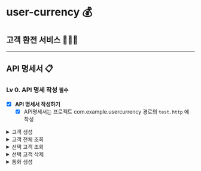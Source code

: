# user-currency 💰
## 고객 환전 서비스 🧑🏻‍💻

------------
## API 명세서 📋
### Lv 0. API 명세 작성   `필수`
 - [X]  **API 명세서 작성하기**
    - [X]  API명세서는 프로젝트 com.example.usercurrency 경로의 `test.http` 에 작성 

<details>
  <summary>  고객 생성 </summary> 
  
  <img width="333" alt="고객 생성 2024-11-29 오후 2 53 10" src="https://github.com/user-attachments/assets/8d52c060-34bd-42bd-a529-72b64f17375e">

  </details> 

<details>
  <summary>  고객 전체 조회 </summary> 

  <img width="333" alt="고객 전체 조회 2024-11-29 오후 2 53 25" src="https://github.com/user-attachments/assets/ea296fb0-274a-4599-a7de-8ee07f0ab9c3">

  </details> 

<details>
  <summary>  선택 고객 조회 </summary> 
  
  <img width="333" alt="선택 고객 조회 2024-11-29 오후 2 53 32" src="https://github.com/user-attachments/assets/7c9ef4a6-8ad7-4a2a-87fb-755d5d12686d">

  </details> 

<details>
  <summary>  선택 고객 삭제 </summary> 
  
  <img width="333" alt="선택 고객 삭제 2024-11-29 오후 2 53 39" src="https://github.com/user-attachments/assets/a382178e-6eea-42b5-86e3-e8d1d5b41661">

  </details> 

<details>
  <summary>  통화 생성 </summary> 
  
  <img width="333" alt="통화 생성 2024-11-29 오후 2 53 47" src="https://github.com/user-attachments/assets/5433a97b-0201-4bd3-9395-b403627b363f">

   <details>

<details> 
  <summary>  통화 전체 조회 </summary> 
  
  <img width="333" alt="통화 전체 조회 2024-11-29 오후 2 53 56" src="https://github.com/user-attachments/assets/6d50c150-f9fa-4746-b031-e80532a25530">
  
  </details> 

<details>
  <summary>  선택 통화 조회 </summary> 

  <img width="333" alt="선택 통화 조회 2024-11-29 오후 2 54 03" src="https://github.com/user-attachments/assets/e8e07a32-89fa-4af2-b3e1-e598c159110e">

  </details> 

<details>
  <summary>  환전 요청 생성 </summary> 

  <img width="333" alt="환전 요청 생성 2024-11-29 오후 2 54 10" src="https://github.com/user-attachments/assets/6cbbc700-4a88-45f8-87c9-ade864a8e92d">

  </details> 

<details>
  <summary>  고객의 환전 요청 조회 </summary> 

  <img width="408" alt="고객의 환전 요청 조회 2024-11-29 오후 2 54 26" src="https://github.com/user-attachments/assets/3d3d3230-b7c4-40c3-b2f6-8ef9d9894465">

  </details> 

<details>
  <summary>  고객별 환전 요청 그룹화 데이터 조회 </summary> 

  <img width="410" alt="고객별 환전 요청 그룹화 데이터 조회 2024-11-29 오후 2 54 34" src="https://github.com/user-attachments/assets/6d35f2b0-2a55-4951-9782-7cbb4f39d1f9">

  </details> 

<details>
  <summary>  고객의 환전 요청 상태 변경 </summary> 

  <img width="520" alt="고객의 환전 요청 상태 변경 2024-11-29 오후 2 54 40" src="https://github.com/user-attachments/assets/bfc0e8ef-25e8-4a32-ad6b-135ba660558f">

  </details> 

<details>
  <summary>  고객의 환전 요청 삭제 </summary> 

  <img width="364" alt="고객의 환전 요청 삭제 2024-11-29 오후 2 54 48" src="https://github.com/user-attachments/assets/9141da8f-cd19-4b47-8f3a-803465444b92">

  </details> 


------------

## ERD 📁

### Lv 0. ERD   `필수`   
 - [X]  **ERD 작성하기**
    - [X]  ERD는 프로젝트 root(최상위) 경로의 `README.md` 에 첨부

<img width="1257" alt="스크린샷 2024-11-29 오후 3 19 33" src="https://github.com/user-attachments/assets/8e1e016f-67dd-4df1-a726-0c9d0e4f4b0d">

     
---------------
## 기능 구현 🖥
### 개발 전, 공통 조건

- 모든 테이블은 고유 식별자(ID)를 가진다.
- `3 Layer Architecture` 에 따라 각 Layer의 목적에 맞게 개발
- CRUD 필수 기능은 모두 데이터베이스 연결 및 `JPA`를 사용해서 개발
- 생성, 수정일자는 `JPA Auditing` 을 통해 관리
- 주어진 코드에 필요한 기능이 있다면 필수 기능에 없더라도 개발해서 사용
- `Currency` 테이블은 달러에 대한 데이터를 가지고 진행
    - 환율 데이터 설정은 현재 기준을 참고
 
- User
    
    | 컬럼명 | 설명 | 예시 |
    | --- | --- | --- |
    | id | 고객 고유 식별자 | 1 |
    | email | 고객 이메일 | test@naver.com |
    | name | 고객 이름 | park |
    | created_at | 생성일자 | 2024-11-18 16:42:03.000000 |
    | modified_at | 수정일자 | 2024-11-18 16:42:03.000000 |
    
- Currency
  
    | 컬럼명 | 설명 | 예시 |
    | --- | --- | --- |
    | id | 통화 고유 식별자 | 1 |
    | exchange_rate | 환율 | 1430.00 |
    | currency_name | 통화 이름 | USD |
    | symbol | 표시 | $ |
    | created_at | 생성일자 | 2024-11-18 16:42:03.000000 |
    | modified_at | 수정일자 | 2024-11-18 16:42:03.000000 |  

  
    | 컬럼명 | 설명 | 예시 |
    | --- | --- | --- |
    | id | 환전 요청 고유 식별자 | 1 |
    | user_id | 고객 고유 식별자 (User 테이블 ID) | 1 |
    | to_currency_id | 환전 대상 통화 식별자 (Currency 테이블 ID) | 1 |
    | amount_in_krw | 환전 전 금액 (원화 기준) | 10000 |
    | amount_after_exchange | 환전 후 금액 | 6.99 |
    | status | 상태 | normal |  
    | created_at | 생성 일자 | 2024-11-18 16:42:03.000000 |
    | modified_at | 수정 일자 | 2024-11-18 16:42:03.000000 |
     
### Lv 1. 고객(User)과 통화(Currency) 복잡한 연관 관계  `필수`

- [X]  환전 요청 중간 테이블 생성
    - [X]  필드: 고객 고유 식별자, 환전 대상 통화 식별자, 환전 전 금액, 환전 후 금액, 상태
- [X]  고객과 통화 테이블 간 연관관계
    - [X]  한 고객이 여러 통화로 환전할 수 있고 한 통화는 여러 고객들에 의해 환전될 수 있다.
    - [X]  `환전 요청 테이블`은 중간 테이블이고 `User`와 `Currency` 간 관계를 관리한다.

### Lv 2. 환전 요청 CRUD  `필수`

- [X]  C: 환전 요청 수행
    - [X]  환전 대상 통화 식별자가 Currency 테이블에 가지고 있는 환율을 기준으로 환전을 수행
    - [X]  환전 후 금액은 환전 전 금액을 환율로 나눈 결과
    - [X]  `환전 후 금액` 계산식 : 환전 후 금액 = 환전 전 금액 / 환율`
     
     #### 예시
     #### 환전 전 금액이 10,000원이고, 환율이 900원/1달러인 경우

     #### 환전 후 금액: 10,000원 / 900원 = 11.11

- [X]  `환전 후 금액`에 대해 소수점 두번째 반올림 수행
- [X]  R: `고객 고유 식별자`를 기반으로 특정 고객이 수행한 환전 요청 조회
    - [X]  조건
        - [X]  `고객 고유 식별자`: 환전 요청 테이블에 있는 User ID
- [X]  U: 특정 환전 요청 상태를 취소로 변경
    - [X]  상태 값은 `normal`, `cancelled`
- [X]  D: 고객이 삭제될 때 해당 고객이 수행한 모든 환전 요청도 삭제
    - [X]  키워드
        - [X]  `영속성 전이`, `cascade`
              
### Lv 3. 예외 처리  `필수`

- 모든 상황에 대해 유효성 검사와 예외 처리를 구현하지 않아도 됩니다. 핵심적으로 중요하다고 생각하는 1~2가지 항목에 대해 수행하면 충분합니다.
- [X]  **유효성 검사 추가**: 입력 값에 대한 유효성 검사를 추가하여 정책에 맞는 데이터만 취합
    - [X]  `3-Layered Architecture` 에서 유효성 검사가 어떤 계층의 책임인지 고민해보세요!
    - [X]  이메일, 일자 데이터, 길이 등
    - [X]  키워드
        - [X]  `Validation`
- [X]  **예외 처리 강화**: 적절한 예외 처리 로직을 추가하여 오류 발생 시 사용자에게 명확한 피드백 제공
    - [X]  API 예외처리
        - [X]  키워드
            - [X]  `GlobalExceptionHandler`
    - [X]  단순히 400, 500 에러코드만 보내지 않고 더 많은 정보를 포함하여 에러 메세지를 전달
        - [X]  아래는 예시 형식입니다.
          {
              "errorCode": "ERR001",
              "errorMessage": "요청값의 형식이 맞지 않습니다."
          }
        - [X]  요청값의 형식이 맞지 않습니다.
        - [X]  네트워크 요청에 실패했습니다. 다시 시도해주시기 바랍니다.
        - [X]  코드 형태를 고민해봐도 좋겠습니다.

### Lv 4. PostConstruct 적용  `도전`

- [X]  조건
    - [X]  스프링이 구동될 때 통화 테이블에 있는 환율이 0이거나 음수이거나 지정된 범위를 벗어나는 경우
- [X]  유효하지 않은 값으로 간주하고 로그를 기록하세요.
- [X]  키워드
    - [X]  `@Component`, `@Slf4j`
    
### Lv 5. JPQL  `도전`

- [X]  고객의 모든 환전 요청을 그룹화하여 조회
- [X]  반환해야하는 컬럼
    - [X]  해당 고객이 수행한 환전 요청 데이터들의 총 row 수
    - [X]  해당 고객이 환전을 요청한 총 금액
    - [X]  예시
          [
              {
                  "count": 3,
                  "totalAmountInKrw": 50000.00
              }
          ]

- [X]  키워드
    - [X]  `@Query`, `Group By`, `SUM`, `COUNT`

------------
## 트러블 슈팅 🎯
[고객 환전 서비스_트러블 슈팅.TIL](https://sooyeoneo.tistory.com)
